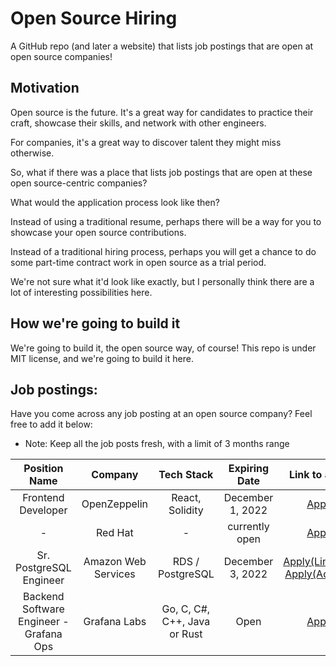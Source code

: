 # Open Source Hiring
A GitHub repo (and later a website) that lists job postings that are open at open source companies!

## Motivation
Open source is the future. It's a great way for candidates to practice their craft, showcase their skills, and network with other engineers.

For companies, it's a great way to discover talent they might miss otherwise.

So, what if there was a place that lists job postings that are open at these open source-centric companies?

What would the application process look like then?

Instead of using a traditional resume, perhaps there will be a way for you to showcase your open source contributions.

Instead of a traditional hiring process, perhaps you will get a chance to do some part-time contract work in open source as a trial period.

We're not sure what it'd look like exactly, but I personally think there are a lot of interesting possibilities here.

## How we're going to build it
We're going to build it, the open source way, of course! This repo is under MIT license, and we're going to build it here.

## Job postings:
Have you come across any job posting at an open source company? Feel free to add it below:
- Note: Keep all the job posts fresh, with a limit of 3 months range

| Position Name       | Company           | Tech Stack       | Expiring Date    | Link to apply             |
| :-------------:     | :-------------:   | :--------:       | :--------------: | :----------:              |
| Frontend Developer  | OpenZeppelin      | React, Solidity   |  December 1, 2022   | [Apply](https://www.openzeppelin.com/jobs/opening?gh_jid=5283107003)|
|        -            | Red Hat           |      -            | currently open      | [Apply](https://www.redhat.com/en/jobs)                          |
| Sr. PostgreSQL Engineer| Amazon Web Services   | RDS / PostgreSQL | December 3, 2022 | [Apply(LinkedIn)](https://www.linkedin.com/jobs/view/senior-postgresql-engineer-rds-open-source-at-amazon-web-services-aws-3109794084) [Apply(Adzuna)](https://www.adzuna.com/details/3455461128) |
| Backend Software Engineer - Grafana Ops | Grafana Labs | Go, C, C#, C++, Java or Rust |Open | [Apply](https://boards.greenhouse.io/grafanalabs/jobs/4614341004)|